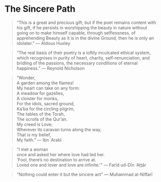 # The Sincere Path

> “This is a great and precious gift; but if the poet remains content with his gift, if he persists in worshipping the beauty in nature without going on to make himself capable, through selflessness, of apprehending Beauty as it is in the divine Ground, then he is only an idolater.” — Aldous Huxley

> “The real basis of their poetry is a loftily inculcated ethical system, which recognises in purity of heart, charity, self-renunciation, and bridling of the passions, the necessary conditions of eternal happiness.” — Reynold Nicholson

> “Wonder,  
> A garden among the flames!  
> My heart can take on any form:  
> A meadow for gazelles,  
> A cloister for monks,  
> For the idols, sacred ground,  
> Ka’ba for the circling pilgrim,  
> The tables of the Torah,  
> The scrolls of the Qur’an.  
> My creed is Love;  
> Wherever its caravan turns along the way,  
> That is my belief,  
> My faith.” — Ibn ʿArabī

> “I met a woman  
> once and asked her where love had led her.  
> 'Fool, there’s no destination to arrive at.  
> Loved one and lover and love are infinite.'" — Farīd ud-Dīn ʿAṭṭār

> "Nothing could enter it but the sincere act" — Muhammad al-Niffarī